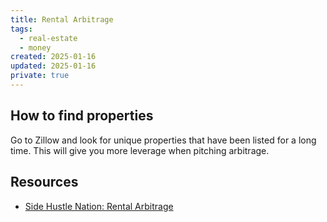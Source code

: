 ```yaml
---
title: Rental Arbitrage
tags:
  - real-estate
  - money
created: 2025-01-16
updated: 2025-01-16
private: true
---
```



## How to find properties

Go to Zillow and look for unique properties that have been listed for a long time. This will give you more leverage when pitching arbitrage.

## Resources

- [Side Hustle Nation: Rental Arbitrage](https://www.sidehustlenation.com/rental-arbitrage/)